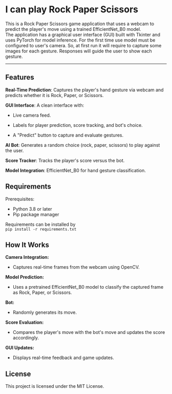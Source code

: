 # I can play Rock Paper Scissors  
This is a Rock Paper Scissors game application that uses a webcam to predict the player's move using a trained EfficientNet_B0 model.  
The application has a graphical user interface (GUI) built with Tkinter and uses PyTorch for model inference. For the first time use model must be configured to user's camera. So, at first run it will require to capture some images for each gesture. Responses will guide the user to show each gesture.     
***
## Features

**Real-Time Prediction**: Captures the player's hand gesture via webcam and predicts whether it is Rock, Paper, or Scissors.

**GUI Interface**: A clean  interface with:

* Live camera feed.  

* Labels for player prediction, score tracking, and bot's choice.  

* A "Predict" button to capture and evaluate gestures.  

**AI Bot**: Generates a random choice (rock, paper, scissors) to play against the user.  

**Score Tracker**: Tracks the player's score versus the bot.  

**Model Integration**: EfficientNet_B0 for hand gesture classification.  

## Requirements  
Prerequisites:  
* Python 3.8 or later  
* Pip package manager  

Requirements can be installed by   
`pip install -r requirements.txt`  

## How It Works

**Camera Integration:**

* Captures real-time frames from the webcam using OpenCV.

**Model Prediction:**

* Uses a pretrained EfficientNet_B0 model to classify the captured frame as Rock, Paper, or Scissors.

**Bot:**

* Randomly generates its move.

**Score Evaluation:**

* Compares the player's move with the bot's move and updates the score accordingly.

**GUI Updates:**

* Displays real-time feedback and game updates.

## License

This project is licensed under the MIT License.
